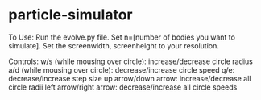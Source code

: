 # particle-simulator
To Use:
Run the evolve.py file. 
Set n=[number of bodies you want to simulate].
Set the screenwidth, screenheight to your resolution.

Controls:
w/s (while mousing over circle): increase/decrease circle radius
a/d (while mousing over circle): decrease/increase circle speed
q/e: decrease/increase step size
up arrow/down arrow: increase/decrease all circle radii
left arrow/right arrow: decrease/increase all circle speeds
